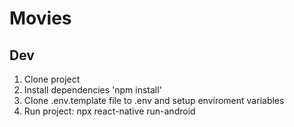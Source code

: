 # Movies

## Dev

1. Clone project
2. Install dependencies 'npm install'
3. Clone .env.template file to .env and setup enviroment variables
4. Run project: npx react-native run-android
